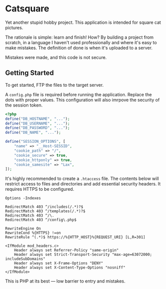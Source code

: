 # Catsquare

Yet another stupid hobby project. This application is intended for square cat pictures.

The rationale is simple: learn and finish! How? By building a project from scratch, in a language I haven't used professionally and where it's easy to make mistakes. The definition of done is when it's uploaded to a server.

Mistakes were made, and this code is not secure.

## Getting Started

To get started, FTP the files to the target server.

A `config.php` file is required before running the application. Replace the dots with proper values. This configuration will also imrpove the security of the session token.

```php
<?php
define("DB_HOSTNAME", "...");
define("DB_USERNAME", "...");
define("DB_PASSWORD", "...");
define("DB_NAME", "...");

define("SESSION_OPTIONS", [
    "name" => "__Host-SESSID",
    "cookie_path" => "/",
    "cookie_secure" => true,
    "cookie_httponly" => true,
    "cookie_samesite" => "Lax",
]);
```

It's highly recommended to create a `.htaccess` file. The contents below will restrict access to files and directories and add essential security headers. It requires HTTPS to be configured.

```
Options -Indexes

RedirectMatch 403 ^/includes(/.*)?$
RedirectMatch 403 ^/templates(/.*)?$
RedirectMatch 403 ^/\.
RedirectMatch 403 ^/config\.php$

RewriteEngine On
RewriteCond %{HTTPS} !=on
RewriteRule ^(.*)$ https://%{HTTP_HOST}%{REQUEST_URI} [L,R=301]

<IfModule mod_headers.c>
    Header always set Referrer-Policy "same-origin"
    Header always set Strict-Transport-Security "max-age=63072000; includeSubDomains"
    Header always set X-Frame-Options "DENY"
    Header always set X-Content-Type-Options "nosniff"
</IfModule>
```

This is PHP at its best — low barrier to entry and mistakes.
